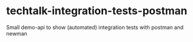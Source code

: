 # techtalk-integration-tests-postman
Small demo-api to show (automated) integration tests with postman and newman
